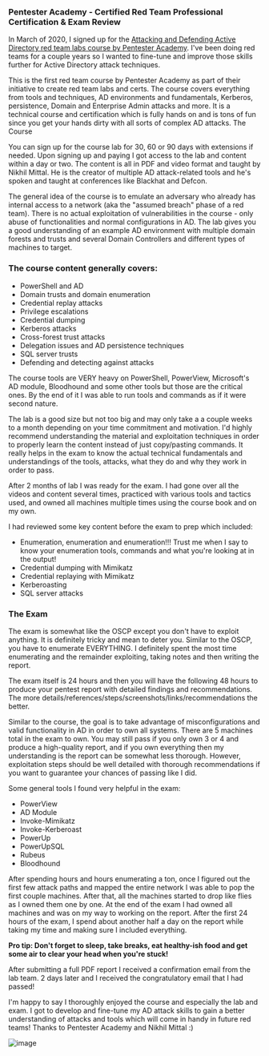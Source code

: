 ### Pentester Academy - Certified Red Team Professional Certification & Exam Review

In March of 2020, I signed up for the [Attacking and Defending Active Directory red team labs course by Pentester Academy](https://www.pentesteracademy.com/activedirectorylab). I've been doing red teams for a couple years so I wanted to fine-tune and improve those skills further for Active Directory attack techniques. 

This is the first red team course by Pentester Academy as part of their initiative to create red team labs and certs. The course covers everything from tools and techniques, AD environments and fundamentals, Kerberos, persistence, Domain and Enterprise Admin attacks and more. It is a technical course and certification which is fully hands on and is tons of fun since you get your hands dirty with all sorts of complex AD attacks. 
The Course

You can sign up for the course lab for 30, 60 or 90 days with extensions if needed. Upon signing up and paying I got access to the lab and content within a day or two. The content is all in PDF and video format and taught by Nikhil Mittal. He is the creator of multiple AD attack-related tools and he's spoken and taught at conferences like Blackhat and Defcon.

The general idea of the course is to emulate an adversary who already has internal access to a network (aka the "assumed breach" phase of a red team). There is no actual exploitation of vulnerabilities in the course - only abuse of functionalities and normal configurations in AD. The lab gives you a good understanding of an example AD environment with multiple domain forests and trusts and several Domain Controllers and different types of machines to target. 

### The course content generally covers:
- PowerShell and AD
- Domain trusts and domain enumeration
- Credential replay attacks
- Privilege escalations
- Credential dumping
- Kerberos attacks
- Cross-forest trust attacks
- Delegation issues and AD persistence techniques
- SQL server trusts
- Defending and detecting against attacks

The course tools are VERY heavy on PowerShell, PowerView, Microsoft's AD module, Bloodhound and some other tools but those are the critical ones.  By the end of it I was able to run tools and commands as if it were second nature.

The lab is a good size but not too big and may only take a a couple weeks to a month depending on your time commitment and motivation. I'd highly recommend understanding the material and exploitation techniques in order to properly learn the content instead of just copy/pasting commands. It really helps in the exam to know the actual technical fundamentals and understandings of the tools, attacks, what they do and why they work in order to pass.

After 2 months of lab I was ready for the exam. I had gone over all the videos and content several times, practiced with various tools and tactics used, and owned all machines multiple times using the course book and on my own. 

I had reviewed some key content before the exam to prep which included:
- Enumeration, enumeration and enumeration!!! Trust me when I say to know your enumeration tools, commands and what you're looking at in the output!
- Credential dumping with Mimikatz
- Credential replaying with Mimikatz
- Kerberoasting
- SQL server attacks

### The Exam

The exam is somewhat like the OSCP except you don't have to exploit anything. It is definitely tricky and mean to deter you. Similar to the OSCP, you have to enumerate EVERYTHING. I definitely spent the most time enumerating and the remainder exploiting, taking notes and then writing the report.

The exam itself is 24 hours and then you will have the following 48 hours to produce your pentest report with detailed findings and recommendations. The more details/references/steps/screenshots/links/recommendations the better.

Similar to the course, the goal is to take advantage of misconfigurations and valid functionality in AD in order to own all systems. There are 5 machines total in the exam to own. You may still pass if you only own 3 or 4 and produce a high-quality report, and if you own everything then my understanding is the report can be somewhat less thorough. However,  exploitation steps should be well detailed with thorough recommendations if you want to guarantee your chances of passing like I did.

Some general tools I found very helpful in the exam:
- PowerView
- AD Module
- Invoke-Mimikatz
- Invoke-Kerberoast
- PowerUp
- PowerUpSQL
- Rubeus
- Bloodhound

After spending hours and hours enumerating a ton, once I figured out the first few attack paths and mapped the entire network I was able to pop the first couple machines. After that, all the machines started to drop like flies as I owned them one by one. At the end of the exam I had owned all machines and was on my way to working on the report. After the first 24 hours of the exam, I spend about another half a day on the report while taking my time and making sure I included everything. 

**Pro tip: Don't forget to sleep, take breaks, eat healthy-ish food and get some air to clear your head when you're stuck!**

After submitting a full PDF report I received a confirmation email from the lab team. 2 days later and I received the congratulatory email that I had passed!

I'm happy to say I thoroughly enjoyed the course and especially the lab and exam. I got to develop and fine-tune my AD attack skills to gain a better understanding of attacks and tools which will come in handy in future red teams! Thanks to Pentester Academy and Nikhil Mittal :)

![image](https://user-images.githubusercontent.com/35749735/182642623-674f1ed7-2c9d-45be-9db8-79da48c51c92.png)
